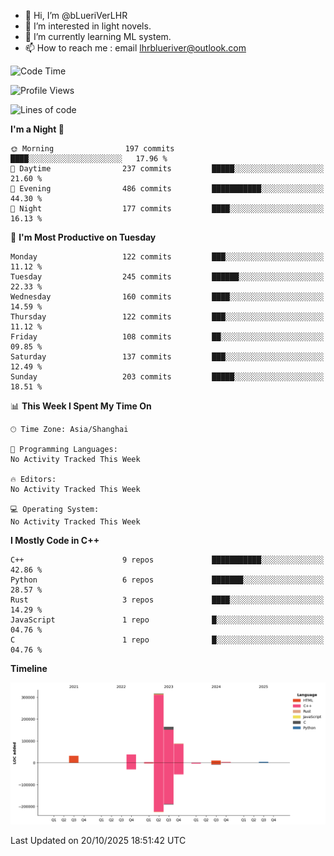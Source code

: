 - 👋 Hi, I’m @bLueriVerLHR
- 👀 I’m interested in light novels.
- 🌱 I’m currently learning ML system.
- 📫 How to reach me : email lhrblueriver@outlook.com

<!--START_SECTION:waka-->
![Code Time](http://img.shields.io/badge/Code%20Time-426%20hrs%206%20mins-blue)

![Profile Views](http://img.shields.io/badge/Profile%20Views-0-blue)

![Lines of code](https://img.shields.io/badge/From%20Hello%20World%20I%27ve%20Written-659.4%20thousand%20lines%20of%20code-blue)

**I'm a Night 🦉** 

```text
🌞 Morning                197 commits         ████░░░░░░░░░░░░░░░░░░░░░   17.96 % 
🌆 Daytime                237 commits         █████░░░░░░░░░░░░░░░░░░░░   21.60 % 
🌃 Evening                486 commits         ███████████░░░░░░░░░░░░░░   44.30 % 
🌙 Night                  177 commits         ████░░░░░░░░░░░░░░░░░░░░░   16.13 % 
```
📅 **I'm Most Productive on Tuesday** 

```text
Monday                   122 commits         ███░░░░░░░░░░░░░░░░░░░░░░   11.12 % 
Tuesday                  245 commits         ██████░░░░░░░░░░░░░░░░░░░   22.33 % 
Wednesday                160 commits         ████░░░░░░░░░░░░░░░░░░░░░   14.59 % 
Thursday                 122 commits         ███░░░░░░░░░░░░░░░░░░░░░░   11.12 % 
Friday                   108 commits         ██░░░░░░░░░░░░░░░░░░░░░░░   09.85 % 
Saturday                 137 commits         ███░░░░░░░░░░░░░░░░░░░░░░   12.49 % 
Sunday                   203 commits         █████░░░░░░░░░░░░░░░░░░░░   18.51 % 
```


📊 **This Week I Spent My Time On** 

```text
🕑︎ Time Zone: Asia/Shanghai

💬 Programming Languages: 
No Activity Tracked This Week

🔥 Editors: 
No Activity Tracked This Week

💻 Operating System: 
No Activity Tracked This Week
```

**I Mostly Code in C++** 

```text
C++                      9 repos             ███████████░░░░░░░░░░░░░░   42.86 % 
Python                   6 repos             ███████░░░░░░░░░░░░░░░░░░   28.57 % 
Rust                     3 repos             ████░░░░░░░░░░░░░░░░░░░░░   14.29 % 
JavaScript               1 repo              █░░░░░░░░░░░░░░░░░░░░░░░░   04.76 % 
C                        1 repo              █░░░░░░░░░░░░░░░░░░░░░░░░   04.76 % 
```



**Timeline**

![Lines of Code chart](https://raw.githubusercontent.com/bLueriVerLHR/bLueriVerLHR/main/assets/bar_graph.png)


 Last Updated on 20/10/2025 18:51:42 UTC
<!--END_SECTION:waka-->
